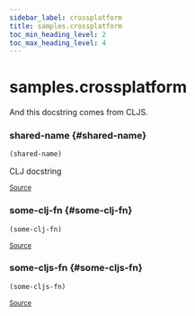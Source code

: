 ```yaml
---
sidebar_label: crossplatform
title: samples.crossplatform
toc_min_heading_level: 2
toc_max_heading_level: 4
---
```


# <a name="samples.crossplatform">samples.crossplatform</a>


And this docstring comes from CLJS.




### shared\-name {#shared-name}
``` clojure
(shared-name)
```


CLJ docstring
<p><sub><a href="https://github.com/borkdude/quickdoc/blob/master//src/samples/crossplatform.clj#L6-L8">Source</a></sub></p>

### some\-clj\-fn {#some-clj-fn}
``` clojure
(some-clj-fn)
```

<p><sub><a href="https://github.com/borkdude/quickdoc/blob/master//src/samples/crossplatform.clj#L4-L4">Source</a></sub></p>

### some\-cljs\-fn {#some-cljs-fn}
``` clojure
(some-cljs-fn)
```

<p><sub><a href="https://github.com/borkdude/quickdoc/blob/master//src/samples/crossplatform.cljs#L4-L4">Source</a></sub></p>
